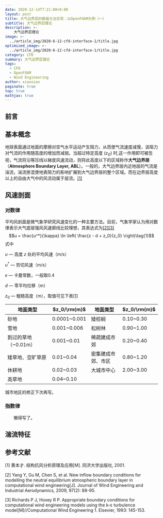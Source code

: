 ```yaml
---
date: 2020-12-14T7:21:00+8:00
layout: post
title: 大气边界层的数值方法实现：以OpenFOAM为例（一）
subtitle: 大气边界层理论
description: >-
    大气边界层理论
image: >-
  ../article_img/2020-6-12-cfd-interface-1/title.jpg
optimized_image: >-
  ../article_img/2020-6-12-cfd-interface-1/title.jpg
category: CFD
summary: 大气边界层理论
tags:
  - CFD
  - OpenFOAM
  - Wind Engineering
author: xiaoxiao
paginate: true
top: true
mathjax: true
---
```


## 前言

## 基本概念

地球表面通过地面的摩擦对空气水平运动产生阻力，从而使气流速度减慢，该阻力对气流的作用随高度的增加而减弱。当超过特定高度 $(z_G)$ 时,这一作用即可被忽视，气流将沿等压线以梯度风速流动，则将此高度以下的区域称作**大气边界层**（**Atmosphere Boundary Layer, ABL**）。一般的，大气边界层内近地层的气流是湍流，湍流掺混使地表阻力的影响扩展到大气边界层的整个区域。而在边界层高度以上的自由大气中的风流动属于层流。[[1]](#refer-anchor-1)

## 风速剖面

### 对数律

平均风剖面是微气象学研究风速变化的一种主要方法。目前，气象学家认为用对数律表示大气底层强风风速廓线比较理想，其表达式为[[2]](#refer-anchor-2)[[3]](#refer-anchor-3)
$$u = \frac{u^*}{\kappa} \ln \left( \frac{z - d + z_0}{z_0} \right)\tag{1}$$
式中

$u$ — 高度 $z$ 处的平均风速（m/s）

$u^*$ — 剪切风速（m/s）

$\kappa$ — 卡曼常数，一般取0.4

$d$ — 零平均位移（m）

$z_0$ — 粗糙高度（m），取值可见下表[[1]](#refer-anchor-1)

| **地面类型**    | **$z_0/\rm{m}$**       | **地面类型**  | **$z_0/\rm{m}$**  |
|----------------|----------------|-----------|-------------|
| 砂地             | 0\.0001~0\.001 | 矮棕榈       | 0\.10~0\.30 |
| 雪地             | 0\.001~0\.006  | 松树林       | 0\.90~1\.00 |
| 割过的草地（~0\.01m） | 0\.001~0\.01   | 稀疏建成市郊    | 0\.20~0\.40 |
| 矮草地、空旷草原	      | 0\.01~0\.04    | 密集建成市郊、市区 | 0\.80~1\.20 |
| 休耕地            | 0\.02~0\.03    | 大城市中心     | 2\.00~3\.00 |
| 高草地            | 0\.04~0\.10    |           |             |

城市地区的修正下次再写。

### 指数律

&emsp;&emsp;懒得写了。

## 湍流特征


## 参考文献
<a class="target-fix" id="refer-anchor-1"></a>

[1] 黄本才. 结构抗风分析原理及应用[M]. 同济大学出版社, 2001.

<a class="target-fix" id="refer-anchor-2"></a>

[2] Yang Y, Gu M, Chen S, et al. New inflow boundary conditions for modelling the neutral equilibrium atmospheric boundary layer in computational wind engineering[J]. Journal of Wind Engineering and Industrial Aerodynamics, 2009, 97(2): 88-95.

<a class="target-fix" id="refer-anchor-3"></a>

[3] Richards P J, Hoxey R P. Appropriate boundary conditions for computational wind engineering models using the k-ε turbulence model[M]//Computational Wind Engineering 1. Elsevier, 1993: 145-153.
